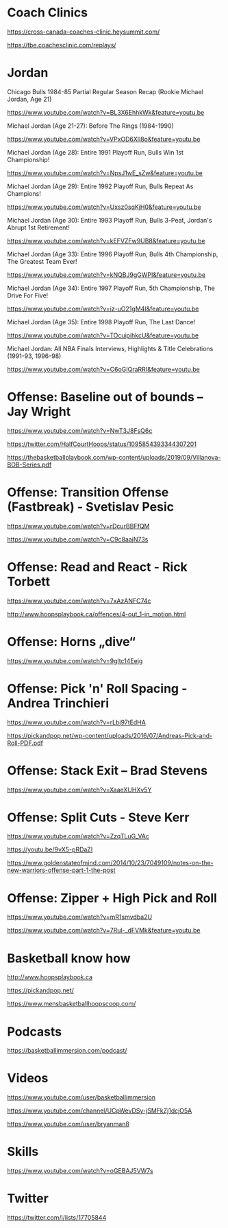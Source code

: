 # Coach Clinics

https://cross-canada-coaches-clinic.heysummit.com/

https://tbe.coachesclinic.com/replays/

# Jordan

Chicago Bulls 1984-85 Partial Regular Season Recap (Rookie Michael Jordan, Age 21)

https://www.youtube.com/watch?v=BL3X6EhhkWk&feature=youtu.be

Michael Jordan (Age 21-27): Before The Rings (1984-1990)

https://www.youtube.com/watch?v=VPxOD6Xll8o&feature=youtu.be

Michael Jordan (Age 28): Entire 1991 Playoff Run, Bulls Win 1st Championship!

https://www.youtube.com/watch?v=NpsJ1wE_sZw&feature=youtu.be

Michael Jordan (Age 29): Entire 1992 Playoff Run, Bulls Repeat As Champions!

https://www.youtube.com/watch?v=Uxsz0sqKjH0&feature=youtu.be

Michael Jordan (Age 30): Entire 1993 Playoff Run, Bulls 3-Peat, Jordan's Abrupt 1st Retirement!

https://www.youtube.com/watch?v=kEFVZFw9UB8&feature=youtu.be

Michael Jordan (Age 33): Entire 1996 Playoff Run, Bulls 4th Championship, The Greatest Team Ever!

https://www.youtube.com/watch?v=kNQBJ9gGWPI&feature=youtu.be

Michael Jordan (Age 34): Entire 1997 Playoff Run, 5th Championship, The Drive For Five!

https://www.youtube.com/watch?v=iz-uO21gM4I&feature=youtu.be

Michael Jordan (Age 35): Entire 1998 Playoff Run, The Last Dance!

https://www.youtube.com/watch?v=TOcuipihkcU&feature=youtu.be

Michael Jordan: All NBA Finals Interviews, Highlights & Title Celebrations (1991-93, 1996-98)

https://www.youtube.com/watch?v=C6oGIQraRRI&feature=youtu.be


# Offense: Baseline out of bounds – Jay Wright
https://www.youtube.com/watch?v=NwT3J8FsQ6c

https://twitter.com/HalfCourtHoops/status/1095854393344307201

https://thebasketballplaybook.com/wp-content/uploads/2019/09/Villanova-BOB-Series.pdf

# Offense: Transition Offense (Fastbreak) - Svetislav Pesic
https://www.youtube.com/watch?v=rDcurBBFfQM

https://www.youtube.com/watch?v=C9c8aajN73s 

# Offense: Read and React - Rick Torbett
https://www.youtube.com/watch?v=7xAzANFC74c

http://www.hoopsplaybook.ca/offences/4-out_1-in_motion.html

# Offense: Horns „dive“
https://www.youtube.com/watch?v=9gltc14Eejg

# Offense: Pick 'n' Roll Spacing - Andrea Trinchieri
https://www.youtube.com/watch?v=rLbj97tEdHA

https://pickandpop.net/wp-content/uploads/2016/07/Andreas-Pick-and-Roll-PDF.pdf

# Offense: Stack Exit – Brad Stevens
https://www.youtube.com/watch?v=XaaeXUHXv5Y 

# Offense: Split Cuts - Steve Kerr
https://www.youtube.com/watch?v=ZzqTLuG_VAc

https://youtu.be/9vX5-pRDaZI 

https://www.goldenstateofmind.com/2014/10/23/7049109/notes-on-the-new-warriors-offense-part-1-the-post

# Offense: Zipper + High Pick and Roll
https://www.youtube.com/watch?v=mR1smvdba2U

https://www.youtube.com/watch?v=7Rul-_dFVMk&feature=youtu.be 

# Basketball know how
http://www.hoopsplaybook.ca

https://pickandpop.net/

https://www.mensbasketballhoopscoop.com/

# Podcasts

https://basketballimmersion.com/podcast/

# Videos

https://www.youtube.com/user/basketballimmersion

https://www.youtube.com/channel/UCpWevDSy-jSMFkZj1dcjO5A

https://www.youtube.com/user/bryanman8

# Skills

https://www.youtube.com/watch?v=oGEBAJ5VW7s

# Twitter

https://twitter.com/i/lists/17705844
